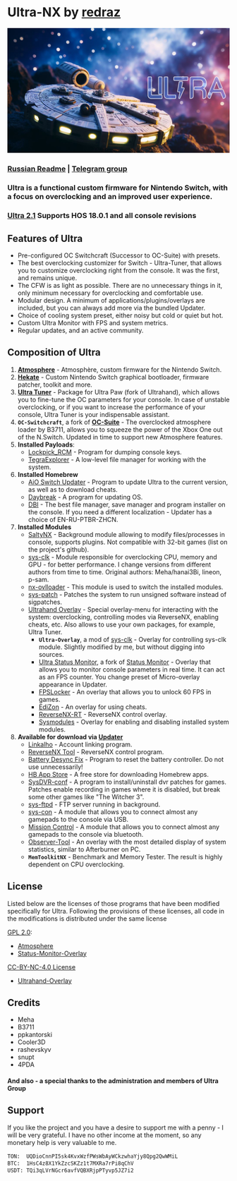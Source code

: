 # Ultra-NX by **[redraz](https://github.com/redraz)**

![](https://github.com/Ultra-NX/Ultra-Resources/raw/main/Ultra.png)

### [Russian Readme](README.md) | [Telegram group](https://t.me/UltraNX)

### Ultra is a functional custom firmware for Nintendo Switch, with a focus on overclocking and an improved user experience.

### [Ultra 2.1](https://github.com/Ultra-NX/Ultra/releases/latest) Supports HOS 18.0.1 and all console revisions

## Features of Ultra

* Pre-configured OC Switchcraft (Successor to OC-Suite) with presets.
* The best overclocking customizer for Switch - Ultra-Tuner, that allows you to customize overclocking right from the console. It was the first, and remains unique.
* The CFW is as light as possible. There are no unnecessary things in it, only minimum necessary for overclocking and comfortable use.
* Modular design. A minimum of applications/plugins/overlays are included, but you can always add more via the bundled Updater.
* Choice of cooling system preset, either noisy but cold or quiet but hot.
* Custom Ultra Monitor with FPS and system metrics.
* Regular updates, and an active community.

## Composition of Ultra

1. **[Atmosphere](https://github.com/Atmosphere-NX/Atmosphere)** - Atmosphère, custom firmware for the Nintendo Switch.
1. **[Hekate](https://github.com/CTCaer/hekate)** - Custom Nintendo Switch graphical bootloader, firmware patcher, toolkit and more.
1. **[Ultra Tuner](https://github.com/Ultra-NX/Ultra-Tuner)** - Package for Ultra Paw (fork of Ultrahand), which allows you to fine-tune the OC parameters for your console. In case of unstable overclocking, or if you want to increase the performance of your console, Ultra Tuner is your indispensable assistant.
1. **`OC-Switchcraft`**, a fork of **[OC-Suite](https://github.com/hanai3Bi/Switch-OC-Suite/)** - The overclocked atmosphere loader by B3711, allows you to squeeze the power of the Xbox One out of the N.Switch. Updated in time to support new Atmosphere features.
1. **Installed Payloads**:
   * [Lockpick_RCM](https://sigmapatches.su) - Program for dumping console keys.
   * [TegraExplorer](https://github.com/suchmememanyskill/TegraExplorer) - A low-level file manager for working with the system.
1. **Installed Homebrew**
   * [AiO Switch Updater](https://github.com/HamletDuFromage/aio-switch-updater) - Program to update Ultra to the current version, as well as to download cheats.
   * [Daybreak](https://codeberg.org/rashevskyv/kefir) - A program for updating OS.
   * [DBI](https://github.com/rashevskyv/dbi) - The best file manager, save manager and program installer on the console. If you need a different localization - Updater has a choice of EN-RU-PTBR-ZHCN.
1. **Installed Modules**
   * [SaltyNX](https://github.com/masagrator/SaltyNX) - Background module allowing to modify files/processes in console, supports plugins. Not compatible with 32-bit games (list on the project's github).
   * [sys-clk](https://github.com/hanai3Bi/Switch-OC-Suite) - Module responsible for overclocking CPU, memory and GPU - for better performance. I change versions from different authors from time to time. Original authors: Meha/hanai3Bi, lineon, p-sam.
   * [nx-ovlloader](https://github.com/zdm65477730/nx-ovlloader/) - This module is used to switch the installed modules.
   * [sys-patch](https://sigmapatches.su) - Patches the system to run unsigned software instead of sigpatches.
   * [Ultrahand Overlay](https://github.com/ppkantorski/Ultrahand-Overlay) - Special overlay-menu for interacting with the system: overclocking, controlling modes via ReverseNX, enabling cheats, etc. Also allows to use your own packages, for example, Ultra Tuner.
     - **`Ultra-Overlay`**, a mod of [sys-clk](https://github.com/hanai3Bi/Switch-OC-Suite) - Overlay for controlling sys-clk module. Slightly modified by me, but without digging into sources.
     - [Ultra Status Monitor](https://github.com/Ultra-NX/Ultra-Status-Monitor), a fork of [Status Monitor](https://github.com/masagrator/Status-Monitor-Overlay) - Overlay that allows you to monitor console parameters in real time. It can act as an FPS counter. You change preset of Micro-overlay appearance in Updater.
     - [FPSLocker](https://github.com/masagrator/FPSLocker) - An overlay that allows you to unlock 60 FPS in games.
     - [EdiZon](https://github.com/proferabg/EdiZon-Overlay) - An overlay for using cheats.
     - [ReverseNX-RT](https://github.com/masagrator/ReverseNX-RT) - ReverseNX control overlay.
     - [Sysmodules](https://github.com/WerWolv/ovl-sysmodules/) - Overlay for enabling and disabling installed system modules.
1. **Available for download via [Updater](https://github.com/Ultra-NX/Ultra/wiki/Tuner-RU#Updater)**
   * [Linkalho](https://github.com/rdmrocha/linkalho) - Account linking program.
   * [ReverseNX Tool](https://github.com/masagrator/ReverseNX-Tool) - ReverseNX control program.
   * [Battery Desync Fix](https://github.com/CTCaer/battery_desync_fix_nx) - Program to reset the battery controller. Do not use unnecessarily!
   * [HB App Store](https://github.com/fortheusers/hb-appstore) - A free store for downloading Homebrew apps.
   * [SysDVR-conf](https://github.com/exelix11/SysDVR) - A program to install/uninstall dvr patches for games. Patches enable recording in games where it is disabled, but break some other games like "The Witcher 3".
   * [sys-ftpd](https://github.com/tomvita/sys-ftpd-light) - FTP server running in background.
   * [sys-con](https://github.com/cathery/sys-con) - A module that allows you to connect almost any gamepads to the console via USB.
   * [Mission Control](https://codeberg.org/rashevskyv/kefir) - A module that allows you to connect almost any gamepads to the console via bluetooth.
   * [Observer-Tool](https://github.com/rkuchkarov/Observer-Tool) - An overlay with the most detailed display of system statistics, similar to Afterburner on PC.
   * **`MemToolkitNX`** - Benchmark and Memory Tester. The result is highly dependent on CPU overclocking.


## License

Listed below are the licenses of those programs that have been modified specifically for Ultra. Following the provisions of these licenses, all code in the modifications is distributed under the same license

[GPL 2.0](https://github.com/Atmosphere-NX/Atmosphere/blob/master/LICENSE): 
  * [Atmosphere](https://github.com/Atmosphere-NX/Atmosphere)
  * [Status-Monitor-Overlay](https://github.com/masagrator/Status-Monitor-Overlay)

[CC-BY-NC-4.0 License](https://github.com/ppkantorski/Ultrahand-Overlay/blob/main/LICENSE)
  * [Ultrahand-Overlay](https://github.com/ppkantorski/Ultrahand-Overlay)

## Credits 

* Meha
* B3711
* ppkantorski
* Cooler3D
* rashevskyv
* snupt
* 4PDA
#### And also - a special thanks to the administration and members of Ultra Group

## Support

If you like the project and you have a desire to support me with a penny - I will be very grateful.
I have no other income at the moment, so any monetary help is very valuable to me.            
```
TON:  UQDioCnnPI5sk4KvxWzfPWsWbAyWCkzwhaYjy8Qpg2QwWMiL
BTC:  1HsC4z8X1YkZzcSKZz1t7MXRa7rPi8qChV
USDT: TQi3qLVrNGcr6avfVQBXRjpPTyvp5JZ7i2
```